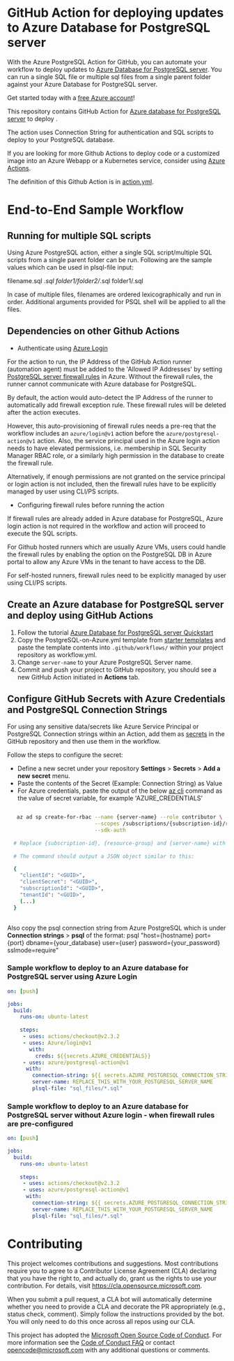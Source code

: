 # GitHub Action for deploying updates to Azure Database for PostgreSQL server

With the Azure PostgreSQL Action for GitHub, you can automate your workflow to deploy updates to [Azure Database for PostgreSQL server](https://azure.microsoft.com/en-in/services/postgresql/). You can run a single SQL file or multiple sql files from a single parent folder against your Azure Database for PostgreSQL server. 

Get started today with a [free Azure account](https://azure.com/free/open-source)!

This repository contains GitHub Action for [Azure database for PostgreSQL server](https://github.com/Azure/postgresql-action) to deploy . 

The action uses Connection String for authentication and SQL scripts to deploy to your PostgreSQL database.

If you are looking for more Github Actions to deploy code or a customized image into an Azure Webapp or a Kubernetes service, consider using [Azure Actions](https://github.com/Azure/actions).

The definition of this Github Action is in [action.yml](https://github.com/Azure/postgresql-action/blob/master/action.yml).

# End-to-End Sample Workflow

## Running for multiple SQL scripts
Using Azure PostgreSQL action, either a single SQL script/multiple SQL scripts from a single parent folder can be run. Following are the sample values which can be used in plsql-file input:

filename.sql
*.sql
folder1/folder2/*.sql
folder1/<any regex>.sql
  
In case of multiple files, filenames are ordered lexicographically and run in order. Additional arguments provided for PSQL shell will be applied to all the files.

## Dependencies on other Github Actions

* Authenticate using [Azure Login](https://github.com/Azure/login)

For the action to run, the IP Address of the GitHub Action runner (automation agent) must be added to the 'Allowed IP Addresses' by setting [PostgreSQL server firewall rules](https://docs.microsoft.com/en-us/azure/postgresql/howto-manage-firewall-using-portal) in Azure.  Without the firewall rules, the runner cannot communicate with Azure database for PostgreSQL.

By default, the action would auto-detect the IP Address of the runner to automatically add firewall exception rule. These firewall rules will be deleted after the action executes.

However, this auto-provisioning of firewall rules needs a pre-req that the workflow includes an `azure/login@v1` action before the `azure/postgresql-action@v1` action. Also, the service principal used in the Azure login action needs to have elevated permissions, i.e. membership in SQL Security Manager RBAC role, or a similarly high permission in the database to create the firewall rule.

Alternatively, if enough permissions are not granted on the service principal or login action is not included, then the firewall rules have to be explicitly managed by user using CLI/PS scripts.

* Configuring firewall rules before running the action

If firewall rules are already added in Azure database for PostgreSQL, Azure login action is not required in the workflow and action will proceed to execute the SQL scripts.

For Github hosted runners which are usually Azure VMs, users could handle the firewall rules by enabling the option on the PostgreSQL DB in Azure portal to allow any Azure VMs in the tenant to have access to the DB.

For self-hosted runners, firewall rules need to be explicitly managed by user using CLI/PS scripts.

## Create an Azure database for PostgreSQL server and deploy using GitHub Actions
1. Follow the tutorial [Azure Database for PostgreSQL server Quickstart](https://docs.microsoft.com/en-us/azure/postgresql/quickstart-create-server-database-portal)
2. Copy the PostgreSQL-on-Azure.yml template from [starter templates](https://github.com/Azure/actions-workflow-samples/blob/aksm-ms/postgres-workflow/Database/PostgreSQL-on-Azure.yml) and paste the template contents into `.github/workflows/` within your project repository as workflow.yml.
3. Change `server-name` to your Azure PostgreSQL Server name.
4. Commit and push your project to GitHub repository, you should see a new GitHub Action initiated in **Actions** tab.

## Configure GitHub Secrets with Azure Credentials and PostgreSQL Connection Strings
For using any sensitive data/secrets like Azure Service Principal or PostgreSQL Connection strings within an Action, add them as [secrets](https://help.github.com/en/github/automating-your-workflow-with-github-actions/virtual-environments-for-github-actions#creating-and-using-secrets-encrypted-variables) in the GitHub repository and then use them in the workflow.

Follow the steps to configure the secret:
  * Define a new secret under your repository **Settings** > **Secrets** > **Add a new secret** menu.
  * Paste the contents of the Secret (Example: Connection String) as Value
  * For Azure credentials, paste the output of the below [az cli](https://docs.microsoft.com/en-us/cli/azure/?view=azure-cli-latest) command as the value of secret variable, for example 'AZURE_CREDENTIALS'
```bash  

   az ad sp create-for-rbac --name {server-name} --role contributor \
                            --scopes /subscriptions/{subscription-id}/resourceGroups/{resource-group} \
                            --sdk-auth
                            
  # Replace {subscription-id}, {resource-group} and {server-name} with the subscription, resource group and name of the Azure PostgreSQL server
  
  # The command should output a JSON object similar to this:

  {
    "clientId": "<GUID>",
    "clientSecret": "<GUID>",
    "subscriptionId": "<GUID>",
    "tenantId": "<GUID>",
    (...)
  }
  
```

Also copy the psql connection string from Azure PostgreSQL which is under **Connection strings** > **psql** of the format:
psql "host={hostname} port={port} dbname={your_database} user={user} password={your_password} sslmode=require"

### Sample workflow to deploy to an Azure database for PostgreSQL server using Azure Login

```yaml
on: [push]

jobs:
  build:
    runs-on: ubuntu-latest
    
    steps:
     - uses: actions/checkout@v2.3.2
     - uses: Azure/login@v1
       with:
         creds: ${{secrets.AZURE_CREDENTIALS}}
     - uses: azure/postgresql-action@v1
      with:
        connection-string: ${{ secrets.AZURE_POSTGRESQL_CONNECTION_STRING }}
        server-name: REPLACE_THIS_WITH_YOUR_POSTGRESQL_SERVER_NAME
        plsql-file: "sql_files/*.sql"
```

### Sample workflow to deploy to an Azure database for PostgreSQL server without Azure login - when firewall rules are pre-configured

```yaml
on: [push]

jobs:
  build:
    runs-on: ubuntu-latest
    
    steps:
     - uses: actions/checkout@v2.3.2
     - uses: azure/postgresql-action@v1
      with:
        connection-string: ${{ secrets.AZURE_POSTGRESQL_CONNECTION_STRING }}
        server-name: REPLACE_THIS_WITH_YOUR_POSTGRESQL_SERVER_NAME
        plsql-file: "sql_files/*.sql"
```

# Contributing

This project welcomes contributions and suggestions.  Most contributions require you to agree to a
Contributor License Agreement (CLA) declaring that you have the right to, and actually do, grant us
the rights to use your contribution. For details, visit https://cla.opensource.microsoft.com.

When you submit a pull request, a CLA bot will automatically determine whether you need to provide
a CLA and decorate the PR appropriately (e.g., status check, comment). Simply follow the instructions
provided by the bot. You will only need to do this once across all repos using our CLA.

This project has adopted the [Microsoft Open Source Code of Conduct](https://opensource.microsoft.com/codeofconduct/).
For more information see the [Code of Conduct FAQ](https://opensource.microsoft.com/codeofconduct/faq/) or
contact [opencode@microsoft.com](mailto:opencode@microsoft.com) with any additional questions or comments.
